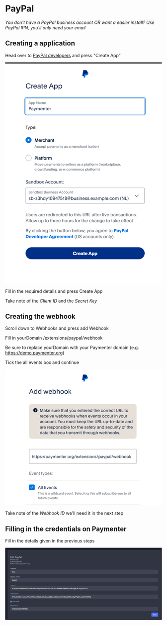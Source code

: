 # PayPal

_You don't have a PayPal business account OR want a easier install? Use PayPal IPN, you'll only need your email_

## Creating a application

Head over to [PayPal developers](https://developer.paypal.com/dashboard/applications) and press "Create App"

![Create App](/versions/0.9.4/assets/images/extensions/paypal/create-app.png)

Fill in the required details and press Create App

Take note of the _Client ID_ and the _Secret Key_

## Creating the webhook

Scroll down to Webhooks and press add Webhook

Fill in yourDomain /extensions/paypal/webhook

Be sure to replace yourDomain with your Paymenter domain (e.g. <https://demo.paymenter.org>)

Tick the all events box and continue

![Create Webhook](/versions/0.9.4/assets/images/extensions/paypal/create-webhook.png)

Take note of the _Webhook ID_ we'll need it in the next step

## Filling in the credentials on Paymenter

Fill in the details given in the previous steps

![Paymenter](/versions/0.9.4/assets/images/extensions/paypal/paymenter.png)
